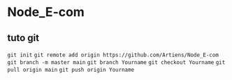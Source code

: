 # Node_E-com
## tuto git
`git init`
`git remote add origin https://github.com/Artiens/Node_E-com`
`git branch -m master main`
`git branch Yourname`
`git checkout Yourname`
`git pull origin main`
`git push origin Yourname`

